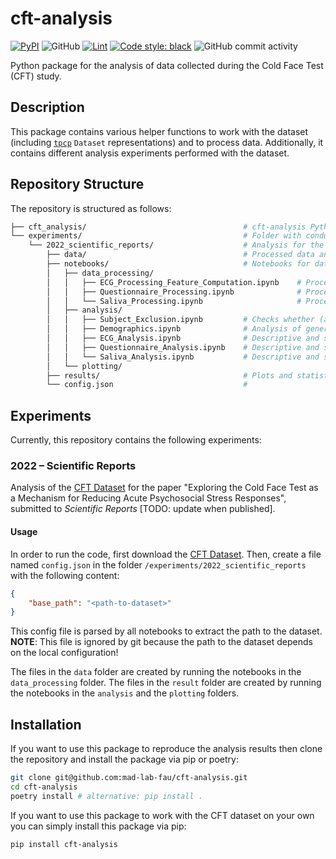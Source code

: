 # cft-analysis

[![PyPI](https://img.shields.io/pypi/v/cft-analysis)](https://pypi.org/project/cft-analysis/)
![GitHub](https://img.shields.io/github/license/mad-lab-fau/cft-analysis)
[![Lint](https://github.com/mad-lab-fau/cft-analysis/actions/workflows/lint.yml/badge.svg)](https://github.com/mad-lab-fau/cft-analysis/actions/workflows/lint.yml)
[![Code style: black](https://img.shields.io/badge/code%20style-black-000000.svg)](https://github.com/psf/black)
![GitHub commit activity](https://img.shields.io/github/commit-activity/m/mad-lab-fau/cft-analysis)

Python package for the analysis of data collected during the Cold Face Test (CFT) study.

## Description

This package contains various helper functions to work with the dataset (including [`tpcp`](https://github.com/mad-lab-fau/tpcp) `Dataset` representations) and to process data. Additionally, it contains different analysis experiments performed with the dataset.

## Repository Structure
The repository is structured as follows:

```bash
├── cft_analysis/                                   # cft-analysis Python package
└── experiments/                                    # Folder with conducted analysis experiments; each experiment has its own subfolder
    └── 2022_scientific_reports/                    # Analysis for the 2022 Scientific Reports Paper (see below)
        ├── data/                                   # Processed data and extracted parameters
        ├── notebooks/                              # Notebooks for data processing, analysis and plotting
        │   ├── data_processing/            
        │   │   ├── ECG_Processing_Feature_Computation.ipynb    # Processing and feature extraction from ECG data
        │   │   ├── Questionnaire_Processing.ipynb              # Processing of questionnaire data
        │   │   └── Saliva_Processing.ipynb                     # Processing of saliva data
        │   ├── analysis/                   
        │   │   ├── Subject_Exclusion.ipynb         # Checks whether (and which) subjects need to be excluded from further analysis
        │   │   ├── Demographics.ipynb              # Analysis of general information of study population: Age, Gender, BMI, ...
        │   │   ├── ECG_Analysis.ipynb              # Descriptive and statistical analysis of ECG data
        │   │   ├── Questionnaire_Analysis.ipynb    # Descriptive and statistical analysis of questionnaire data
        │   │   └── Saliva_Analysis.ipynb           # Descriptive and statistical analysis of saliva data
        │   └── plotting/
        ├── results/                                # Plots and statistical results exported by the notebooks in the "analysis" and "plotting" folders
        └── config.json                             # 

```


## Experiments
Currently, this repository contains the following experiments:

### 2022 – Scientific Reports
Analysis of the [CFT Dataset](https://mad-srv.informatik.uni-erlangen.de/MadLab/data/health-psychology/cold-face-test-data) for the paper "Exploring the Cold Face Test as a Mechanism for Reducing Acute Psychosocial Stress Responses", submitted to *Scientific Reports* [TODO: update when published].

#### Usage
In order to run the code, first download the [CFT Dataset](https://mad-srv.informatik.uni-erlangen.de/MadLab/data/health-psychology/cold-face-test-data). Then, create a file named `config.json` in the folder `/experiments/2022_scientific_reports` with the following content:
```json
{
    "base_path": "<path-to-dataset>"
}
```
This config file is parsed by all notebooks to extract the path to the dataset.   
**NOTE**: This file is ignored by git because the path to the dataset depends on the local configuration!

The files in the `data` folder are created by running the notebooks in the `data_processing` folder. The files in the `result` folder are created by running the notebooks in the `analysis` and the `plotting` folders.



## Installation
If you want to use this package to reproduce the analysis results then clone the repository and install the 
package via pip or poetry:
```bash
git clone git@github.com:mad-lab-fau/cft-analysis.git
cd cft-analysis
poetry install # alternative: pip install .
```

If you want to use this package to work with the CFT dataset on your own you can simply install this package via pip:
```bash
pip install cft-analysis
```

